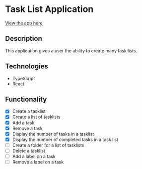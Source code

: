 # Task List Application

[View the app here](https://patrickiyog.github.io/todo-list-app/)

## Description

This application gives a user the ability to create many task lists. 

## Technologies
- TypeScript
- React

## Functionality
- [x] Create a tasklist
- [x] Create a list of tasklists
- [x] Add a task
- [x] Remove a task
- [x] Display the number of tasks in a tasklist
- [x] Display the number of completed tasks in a task list
- [ ] Create a folder for a list of tasklists
- [ ] Delete a tasklist
- [ ] Add a label on a task
- [ ] Remove a label on a task
